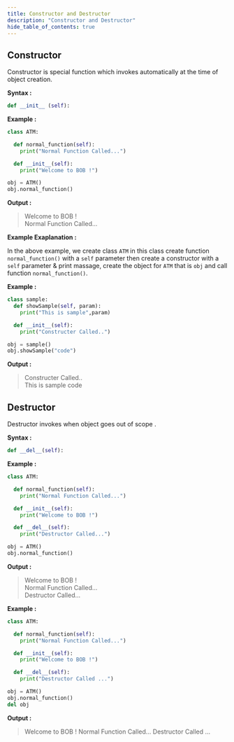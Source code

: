 ```yaml
---
title: Constructor and Destructor
description: "Constructor and Destructor"
hide_table_of_contents: true
---
```


## Constructor

Constructor is special function which invokes automatically at the time of object creation.

**Syntax :**

```python showLineNumbers='true' title='constructor_syntax.py'
def __init__ (self):
```

**Example :**

```python showLineNumbers='true' title='constructor.py'
class ATM:

  def normal_function(self):
    print("Normal Function Called...")

  def __init__(self):
    print("Welcome to BOB !")

obj = ATM()
obj.normal_function()
```

**Output :**

> Welcome to BOB !  
> Normal Function Called...

**Example Exaplanation :**

In the above example, we create class `ATM` in this class create function `normal_function()` with a `self` parameter then create a constructor with a `self` parameter & print massage, create the object for `ATM` that is `obj` and call function `normal_function()`.

**Example :**

```python showLineNumbers='true' title='constructor.py'
class sample:
  def showSample(self, param):
    print("This is sample",param)

  def __init__(self):
    print("Constructer Called..")

obj = sample()
obj.showSample("code")
```

**Output :**

> Constructer Called..  
> This is sample code

## Destructor

Destructor invokes when object goes out of scope .

**Syntax :**

```python showLineNumbers='true' title='destructor_syntax.py'
def __del__(self):
```

**Example :**

```python showLineNumbers='true' title='destructor.py'
class ATM:

  def normal_function(self):
    print("Normal Function Called...")

  def __init__(self):
    print("Welcome to BOB !")

  def __del__(self):
    print("Destructor Called...")

obj = ATM()
obj.normal_function()
```

**Output :**

> Welcome to BOB !  
> Normal Function Called...  
> Destructor Called...

**Example :**

```python showLineNumbers='true' title='destructor.py'
class ATM:

  def normal_function(self):
    print("Normal Function Called...")

  def __init__(self):
    print("Welcome to BOB !")

  def __del__(self):
    print("Destructor Called ...")

obj = ATM()
obj.normal_function()
del obj
```

**Output :**

> Welcome to BOB !
> Normal Function Called...
> Destructor Called ...
